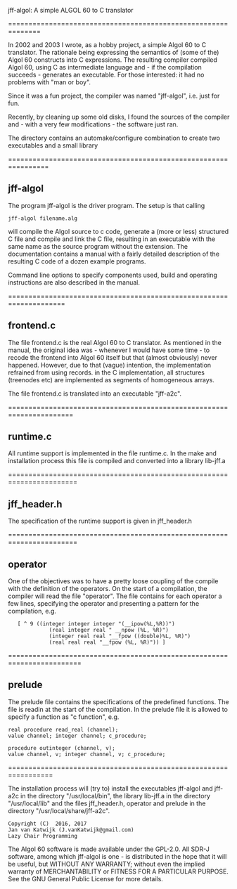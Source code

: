 
jff-algol: A simple ALGOL 60 to C translator

==============================================================

In 2002 and 2003 I wrote, as a hobby project, a simple Algol 60 to C
translator. The rationale being expressing the semantics of (some of
the) Algol 60 constructs into C expressions. 
The resulting compiler compiled Algol 60, using C as intermediate language
and - if the compilation succeeds - generates an executable. For those interested:
it had no problems with "man or boy".

Since it was a fun project, the compiler was named "jff-algol", i.e.
just for fun.

Recently, by cleaning up some old disks, I found the sources of the compiler
and - with a very few modifications - the software just ran.

The directory contains an automake/configure combination to create
two executables and a small library

================================================================

jff-algol
----------------------------------------------------------------

The program jff-algol is the driver program. The setup is that calling

	jff-algol filename.alg

will compile the Algol source to c code, generate a (more or less) structured
C file and compile and link the C file, resulting in an executable with the
same name as the source program without the extension. The documentation contains
a manual with a fairly detailed description of the resulting C code of a dozen
example programs.

Command line options to specify components used, build and operating
instructions are also described in the manual.

====================================================================

frontend.c
--------------------------------------------------------------------

The file frontend.c is the real Algol 60 to C translator. As mentioned
in the manual, the original idea was - whenever I would have some time -
to recode the frontend into Algol 60 itself but that (almost obviously)
never happened.
However, due to that (vague) intention, the implementation refrained from
using records. 
in the C implementation, all structures (treenodes etc)  are implemented as
segments of homogeneous arrays.

The file frontend.c is translated into an executable "jff-a2c".

======================================================================

runtime.c
----------------------------------------------------------------------

All runtime support is implemented in the file runtime.c. In the
make and installation process this file is compiled and converted
into a library lib-jff.a

=======================================================================

jff_header.h
-----------------------------------------------------------------------

The specification of the runtime support is given in jff_header.h

=======================================================================

operator
-----------------------------------------------------------------------

One of the objectives was to have a pretty loose coupling of the compile
with the definition of the operators. On the start of a compilation,
the compiler will read the file "operator". The file contains
for each operator a few lines, specifying the operator and presenting
a pattern for the compilation, e.g.

       [ ^ 9 ((integer integer integer "(__ipow(%L,%R))")
                 (real integer real " __npow (%L, %R)")
                 (integer real real "__fpow ((double)%L, %R)")
                 (real real real "__fpow (%L, %R)")) ]

========================================================================

prelude
------------------------------------------------------------------------

The prelude file contains the specifications of the predefined functions.
The file is readin at the start of the compilation. In the prelude
file it is allowed to specify a function as "c function", e.g.

	real procedure read_real (channel);
	value channel; integer channel; c_procedure;

	procedure outinteger (channel, v);
	value channel, v; integer channel, v; c_procedure;

=================================================================

The installation process will (try to) install the executables jff-algol
and jff-a2c in the directory "/usr/local/bin", the library lib-jff.a
in the directory "/usr/local/lib" and the files jff\_header.h, operator
and prelude in the directory "/usr/local/share/jff-a2c".

	Copyright (C)  2016, 2017
	Jan van Katwijk (J.vanKatwijk@gmail.com)
	Lazy Chair Programming
	
	

The Algol 60 software is made available under the GPL-2.0.
All SDR-J software, among which jff-algol is one - is distributed in the hope that it will be useful, but WITHOUT ANY WARRANTY; without even the implied warranty of MERCHANTABILITY or FITNESS FOR A PARTICULAR PURPOSE.  See the    GNU General Public License for more details.


